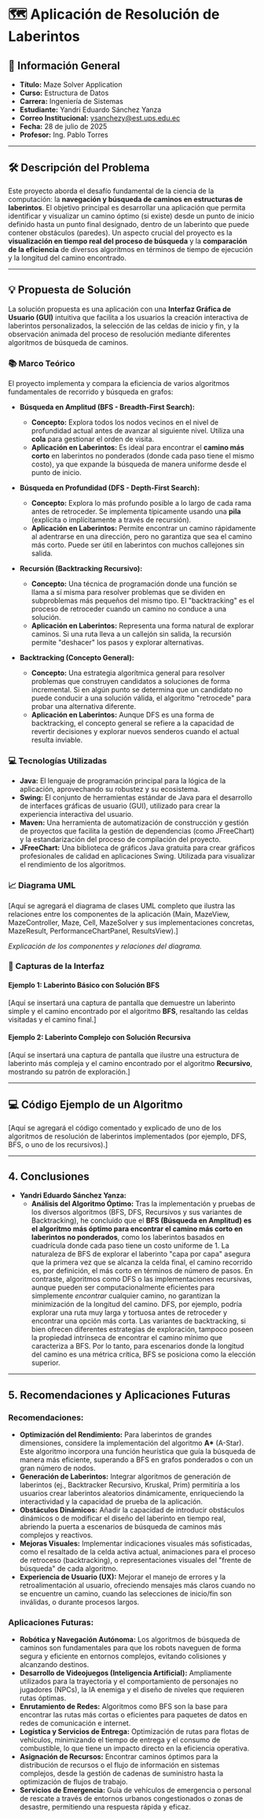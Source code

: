 # 🗺️ Aplicación de Resolución de Laberintos

## 📌 Información General

* **Título:** Maze Solver Application
* **Curso:** Estructura de Datos
* **Carrera:** Ingeniería de Sistemas
* **Estudiante:** Yandri Eduardo Sánchez Yanza
* **Correo Institucional:** ysanchezy@est.ups.edu.ec
* **Fecha:** 28 de julio de 2025
* **Profesor:** Ing. Pablo Torres

---

## 🛠️ Descripción del Problema

Este proyecto aborda el desafío fundamental de la ciencia de la computación: la **navegación y búsqueda de caminos en estructuras de laberintos**. El objetivo principal es desarrollar una aplicación que permita identificar y visualizar un camino óptimo (si existe) desde un punto de inicio definido hasta un punto final designado, dentro de un laberinto que puede contener obstáculos (paredes). Un aspecto crucial del proyecto es la **visualización en tiempo real del proceso de búsqueda** y la **comparación de la eficiencia** de diversos algoritmos en términos de tiempo de ejecución y la longitud del camino encontrado.

---

## 💡 Propuesta de Solución

La solución propuesta es una aplicación con una **Interfaz Gráfica de Usuario (GUI)** intuitiva que facilita a los usuarios la creación interactiva de laberintos personalizados, la selección de las celdas de inicio y fin, y la observación animada del proceso de resolución mediante diferentes algoritmos de búsqueda de caminos.

### 📚 Marco Teórico

El proyecto implementa y compara la eficiencia de varios algoritmos fundamentales de recorrido y búsqueda en grafos:

* **Búsqueda en Amplitud (BFS - Breadth-First Search):**
    * **Concepto:** Explora todos los nodos vecinos en el nivel de profundidad actual antes de avanzar al siguiente nivel. Utiliza una **cola** para gestionar el orden de visita.
    * **Aplicación en Laberintos:** Es ideal para encontrar el **camino más corto** en laberintos no ponderados (donde cada paso tiene el mismo costo), ya que expande la búsqueda de manera uniforme desde el punto de inicio.

* **Búsqueda en Profundidad (DFS - Depth-First Search):**
    * **Concepto:** Explora lo más profundo posible a lo largo de cada rama antes de retroceder. Se implementa típicamente usando una **pila** (explícita o implícitamente a través de recursión).
    * **Aplicación en Laberintos:** Permite encontrar un camino rápidamente al adentrarse en una dirección, pero no garantiza que sea el camino más corto. Puede ser útil en laberintos con muchos callejones sin salida.

* **Recursión (Backtracking Recursivo):**
    * **Concepto:** Una técnica de programación donde una función se llama a sí misma para resolver problemas que se dividen en subproblemas más pequeños del mismo tipo. El "backtracking" es el proceso de retroceder cuando un camino no conduce a una solución.
    * **Aplicación en Laberintos:** Representa una forma natural de explorar caminos. Si una ruta lleva a un callejón sin salida, la recursión permite "deshacer" los pasos y explorar alternativas.

* **Backtracking (Concepto General):**
    * **Concepto:** Una estrategia algorítmica general para resolver problemas que construyen candidatos a soluciones de forma incremental. Si en algún punto se determina que un candidato no puede conducir a una solución válida, el algoritmo "retrocede" para probar una alternativa diferente.
    * **Aplicación en Laberintos:** Aunque DFS es una forma de backtracking, el concepto general se refiere a la capacidad de revertir decisiones y explorar nuevos senderos cuando el actual resulta inviable.

### 💻 Tecnologías Utilizadas

* **Java:** El lenguaje de programación principal para la lógica de la aplicación, aprovechando su robustez y su ecosistema.
* **Swing:** El conjunto de herramientas estándar de Java para el desarrollo de interfaces gráficas de usuario (GUI), utilizado para crear la experiencia interactiva del usuario.
* **Maven:** Una herramienta de automatización de construcción y gestión de proyectos que facilita la gestión de dependencias (como JFreeChart) y la estandarización del proceso de compilación del proyecto.
* **JFreeChart:** Una biblioteca de gráficos Java gratuita para crear gráficos profesionales de calidad en aplicaciones Swing. Utilizada para visualizar el rendimiento de los algoritmos.

### 📈 Diagrama UML

[Aquí se agregará el diagrama de clases UML completo que ilustra las relaciones entre los componentes de la aplicación (Main, MazeView, MazeController, Maze, Cell, MazeSolver y sus implementaciones concretas, MazeResult, PerformanceChartPanel, ResultsView).]

*Explicación de los componentes y relaciones del diagrama.*

### 📸 Capturas de la Interfaz

#### Ejemplo 1: Laberinto Básico con Solución BFS

[Aquí se insertará una captura de pantalla que demuestre un laberinto simple y el camino encontrado por el algoritmo **BFS**, resaltando las celdas visitadas y el camino final.]

#### Ejemplo 2: Laberinto Complejo con Solución Recursiva

[Aquí se insertará una captura de pantalla que ilustre una estructura de laberinto más compleja y el camino encontrado por el algoritmo **Recursivo**, mostrando su patrón de exploración.]

---

## 💻 Código Ejemplo de un Algoritmo

[Aquí se agregará el código comentado y explicado de uno de los algoritmos de resolución de laberintos implementados (por ejemplo, DFS, BFS, o uno de los recursivos).]

---

## 4. Conclusiones

* **Yandri Eduardo Sánchez Yanza:**
    * **Análisis del Algoritmo Óptimo:** Tras la implementación y pruebas de los diversos algoritmos (BFS, DFS, Recursivos y sus variantes de Backtracking), he concluido que el **BFS (Búsqueda en Amplitud) es el algoritmo más óptimo para encontrar el camino más corto en laberintos no ponderados**, como los laberintos basados en cuadrícula donde cada paso tiene un costo uniforme de 1. La naturaleza de BFS de explorar el laberinto "capa por capa" asegura que la primera vez que se alcanza la celda final, el camino recorrido es, por definición, el más corto en términos de número de pasos. En contraste, algoritmos como DFS o las implementaciones recursivas, aunque pueden ser computacionalmente eficientes para simplemente *encontrar* cualquier camino, no garantizan la minimización de la longitud del camino. DFS, por ejemplo, podría explorar una ruta muy larga y tortuosa antes de retroceder y encontrar una opción más corta. Las variantes de backtracking, si bien ofrecen diferentes estrategias de exploración, tampoco poseen la propiedad intrínseca de encontrar el camino mínimo que caracteriza a BFS. Por lo tanto, para escenarios donde la longitud del camino es una métrica crítica, BFS se posiciona como la elección superior.

---

## 5. Recomendaciones y Aplicaciones Futuras

### Recomendaciones:
* **Optimización del Rendimiento:** Para laberintos de grandes dimensiones, considere la implementación del algoritmo **A\*** (A-Star). Este algoritmo incorpora una función heurística que guía la búsqueda de manera más eficiente, superando a BFS en grafos ponderados o con un gran número de nodos.
* **Generación de Laberintos:** Integrar algoritmos de generación de laberintos (ej., Backtracker Recursivo, Kruskal, Prim) permitiría a los usuarios crear laberintos aleatorios dinámicamente, enriqueciendo la interactividad y la capacidad de prueba de la aplicación.
* **Obstáculos Dinámicos:** Añadir la capacidad de introducir obstáculos dinámicos o de modificar el diseño del laberinto en tiempo real, abriendo la puerta a escenarios de búsqueda de caminos más complejos y reactivos.
* **Mejoras Visuales:** Implementar indicaciones visuales más sofisticadas, como el resaltado de la celda activa actual, animaciones para el proceso de retroceso (backtracking), o representaciones visuales del "frente de búsqueda" de cada algoritmo.
* **Experiencia de Usuario (UX):** Mejorar el manejo de errores y la retroalimentación al usuario, ofreciendo mensajes más claros cuando no se encuentre un camino, cuando las selecciones de inicio/fin son inválidas, o durante procesos largos.

### Aplicaciones Futuras:
* **Robótica y Navegación Autónoma:** Los algoritmos de búsqueda de caminos son fundamentales para que los robots naveguen de forma segura y eficiente en entornos complejos, evitando colisiones y alcanzando destinos.
* **Desarrollo de Videojuegos (Inteligencia Artificial):** Ampliamente utilizados para la trayectoria y el comportamiento de personajes no jugadores (NPCs), la IA enemiga y el diseño de niveles que requieren rutas óptimas.
* **Enrutamiento de Redes:** Algoritmos como BFS son la base para encontrar las rutas más cortas o eficientes para paquetes de datos en redes de comunicación e internet.
* **Logística y Servicios de Entrega:** Optimización de rutas para flotas de vehículos, minimizando el tiempo de entrega y el consumo de combustible, lo que tiene un impacto directo en la eficiencia operativa.
* **Asignación de Recursos:** Encontrar caminos óptimos para la distribución de recursos o el flujo de información en sistemas complejos, desde la gestión de cadenas de suministro hasta la optimización de flujos de trabajo.
* **Servicios de Emergencia:** Guía de vehículos de emergencia o personal de rescate a través de entornos urbanos congestionados o zonas de desastre, permitiendo una respuesta rápida y eficaz.